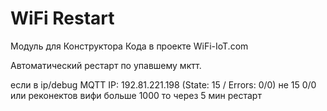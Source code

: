 WiFi Restart
============

Модуль для Конструктора Кода в проекте WiFi-IoT.com

Автоматический рестарт по упавшему мктт.

если в ip/debug MQTT IP: 192.81.221.198 (State: 15 / Errors: 0/0) не 15 0/0 или реконектов вифи больше 1000 то через 5 мин рестарт
